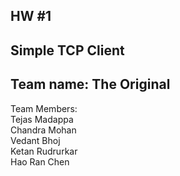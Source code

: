 HW #1
----
Simple TCP Client
----
Team name: The Original
----
Team Members:<br /> 
Tejas Madappa <br />
Chandra Mohan <br />
Vedant Bhoj  <br />
Ketan Rudrurkar  <br />
Hao Ran Chen 
